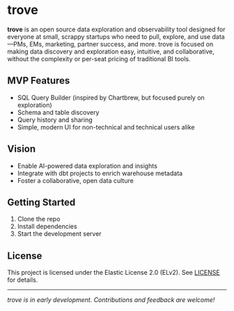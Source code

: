 # trove

**trove** is an open source data exploration and observability tool designed for everyone at small, scrappy startups who need to pull, explore, and use data—PMs, EMs, marketing, partner success, and more. trove is focused on making data discovery and exploration easy, intuitive, and collaborative, without the complexity or per-seat pricing of traditional BI tools.

## MVP Features
- SQL Query Builder (inspired by Chartbrew, but focused purely on exploration)
- Schema and table discovery
- Query history and sharing
- Simple, modern UI for non-technical and technical users alike

## Vision
- Enable AI-powered data exploration and insights
- Integrate with dbt projects to enrich warehouse metadata
- Foster a collaborative, open data culture

## Getting Started
1. Clone the repo
2. Install dependencies
3. Start the development server

## License
This project is licensed under the Elastic License 2.0 (ELv2). See [LICENSE](LICENSE) for details.

---

*trove is in early development. Contributions and feedback are welcome!*
